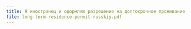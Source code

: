 ```yaml
---
title: Я иностранец и оформляю разрешение на долгосрочное проживание
file: long-term-residence-permit-russkiy.pdf
---
```

